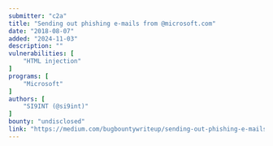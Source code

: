 ```yaml
---
submitter: "c2a"
title: "Sending out phishing e-mails from @microsoft.com"
date: "2018-08-07"
added: "2024-11-03"
description: ""
vulnerabilities: [
    "HTML injection"
]
programs: [
    "Microsoft"
]
authors: [
    "SI9INT (@si9int)"
]
bounty: "undisclosed"
link: "https://medium.com/bugbountywriteup/sending-out-phishing-e-mails-from-microsoft-com-84c3b918ada2"
---
```




